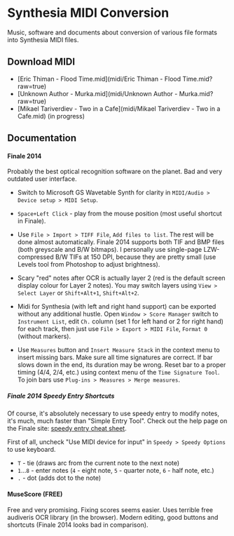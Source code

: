 Synthesia MIDI Conversion
=========================

Music, software and documents about conversion of various file formats into Synthesia MIDI files.


Download MIDI
-------------

* [Eric Thiman - Flood Time.mid](midi/Eric Thiman - Flood Time.mid?raw=true)
* [Unknown Author - Murka.mid](midi/Unknown Author - Murka.mid?raw=true)
* [Mikael Tariverdiev - Two in a Cafe](midi/Mikael Tariverdiev - Two in a Cafe.mid) (in progress)

Documentation
-------------

#### Finale 2014

Probably the best optical recognition software on the planet. Bad and very outdated user interface.

* Switch to Microsoft GS Wavetable Synth for clarity in `MIDI/Audio > Device setup > MIDI Setup`.

* `Space+Left Click` - play from the mouse position (most useful shortcut in Finale).

* Use `File > Import > TIFF File`, `Add files to list`. The rest will be done almost automatically.
Finale 2014 supports both TIF and BMP files (both greyscale and B/W bitmaps). I personally use single-page
LZW-compressed B/W TIFs at 150 DPI, because they are pretty small (use Levels tool from Photoshop to adjust brightness).

* Scary "red" notes after OCR is actually layer 2 (red is the default screen display colour for Layer 2 notes).
You may switch layers using `View > Select Layer` or `Shift+Alt+1`, `Shift+Alt+2`.

* Midi for Synthesia (with left and right hand support) can be exported without any additional hustle.
Open `Window > Score Manager` switch to `Instrument List`, edit `Ch.` column (set 1 for left hand or 2 for right hand)
for each track, then just use `File > Export > MIDI File`, `Format 0` (without markers).

* Use `Measures` button and `Insert Measure Stack` in the context menu to insert missing bars.
Make sure all time signatures are correct. If bar slows down in the end, its duration may be wrong.
Reset bar to a proper timing (4/4, 2/4, etc.) using context menu of the `Time Signature Tool`.
To join bars use `Plug-ins > Measures > Merge measures`.

##### Finale 2014 Speedy Entry Shortcuts

Of course, it's absolutely necessary to use speedy entry to modify notes, it's much, much faster than "Simple Entry Tool".
Check out the help page on the Finale site: [speedy entry cheat sheet](http://www.finalemusic.com/usermanuals/finale2012mac/Content/Finale/Speedy_Entry.htm).

First of all, uncheck "Use MIDI device for input" in `Speedy > Speedy Options` to use keyboard.

* `T` - tie (draws arc from the current note to the next note)
* `1`...`8` - enter notes (`4` - eight note, `5` - quarter note, `6` - half note, etc.)
* `.` - dot (adds dot to the note)

#### MuseScore (FREE)

Free and very promising. Fixing scores seems easier. Uses terrible free audiveris OCR library (in the browser).
Modern editing, good buttons and shortcuts (Finale 2014 looks bad in comparison).

